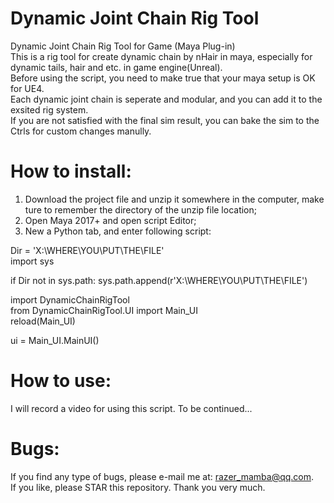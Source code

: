 # Dynamic Joint Chain Rig Tool
Dynamic Joint Chain Rig Tool for Game (Maya Plug-in)  
This is a rig tool for create dynamic chain by nHair in maya, especially for dynamic tails, hair and etc. in game engine(Unreal).  
Before using the script, you need to make true that your maya setup is OK for UE4.  
Each dynamic joint chain is seperate and modular, and you can add it to the exsited rig system.  
If you are not satisfied with the final sim result, you can bake the sim to the Ctrls for custom changes manully.

# How to install:
1. Download the project file and unzip it somewhere in the computer, make ture to remember the directory of the unzip file location;  
2. Open Maya 2017+ and open script Editor;  
3. New a Python tab, and enter following script:  

Dir = 'X:\WHERE\YOU\PUT\THE\FILE'  
import sys  

if Dir not in sys.path: sys.path.append(r'X:\WHERE\YOU\PUT\THE\FILE')  

import DynamicChainRigTool  
from DynamicChainRigTool.UI import Main_UI  
reload(Main_UI)  

ui = Main_UI.MainUI()  

# How to use:
I will record a video for using this script. To be continued...

# Bugs:
If you find any type of bugs, please e-mail me at: razer_mamba@qq.com.  
If you like, please STAR this repository. Thank you very much.
